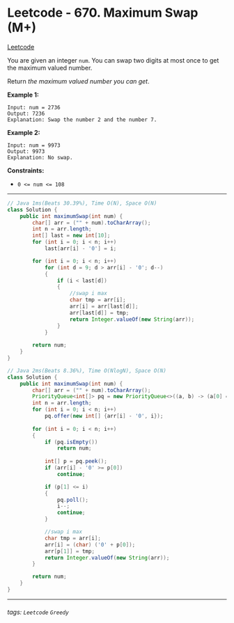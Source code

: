 # Leetcode - 670. Maximum Swap (M+)

[Leetcode](https://leetcode.com/problems/maximum-swap/)

You are given an integer `num`. You can swap two digits at most once to get the maximum valued number.

Return _the maximum valued number you can get_.

**Example 1:**
```
Input: num = 2736
Output: 7236
Explanation: Swap the number 2 and the number 7.
```
**Example 2:**
```
Input: num = 9973
Output: 9973
Explanation: No swap.
```
**Constraints:**

-   `0 <= num <= 108`

---
```java
// Java 1ms(Beats 30.39%), Time O(N), Space O(N)
class Solution {
    public int maximumSwap(int num) {
        char[] arr = ("" + num).toCharArray();
        int n = arr.length;
        int[] last = new int[10];
        for (int i = 0; i < n; i++)
            last[arr[i] - '0'] = i;

        for (int i = 0; i < n; i++) 
            for (int d = 9; d > arr[i] - '0'; d--)
            {
                if (i < last[d])
                {
                    //swap i max
                    char tmp = arr[i];
                    arr[i] = arr[last[d]];
                    arr[last[d]] = tmp;
                    return Integer.valueOf(new String(arr));
                }
            }
            
        return num;
    }
}
```

```java
// Java 2ms(Beats 8.36%), Time O(NlogN), Space O(N)
class Solution {
    public int maximumSwap(int num) {
        char[] arr = ("" + num).toCharArray();
        PriorityQueue<int[]> pq = new PriorityQueue<>((a, b) -> (a[0] == b[0] ? b[1] - a[1] : b[0] - a[0]));
        int n = arr.length;
        for (int i = 0; i < n; i++)
            pq.offer(new int[] {arr[i] - '0', i});
        
        for (int i = 0; i < n; i++) 
        {
            if (pq.isEmpty())
                return num;
            
            int[] p = pq.peek();
            if (arr[i] - '0' >= p[0])
                continue;

            if (p[1] <= i)
            {
                pq.poll();
                i--;
                continue;
            }

            //swap i max
            char tmp = arr[i];
            arr[i] = (char) ('0' + p[0]);
            arr[p[1]] = tmp;
            return Integer.valueOf(new String(arr));
        }

        return num;
    }
}
```
---

###### tags: `Leetcode` `Greedy`